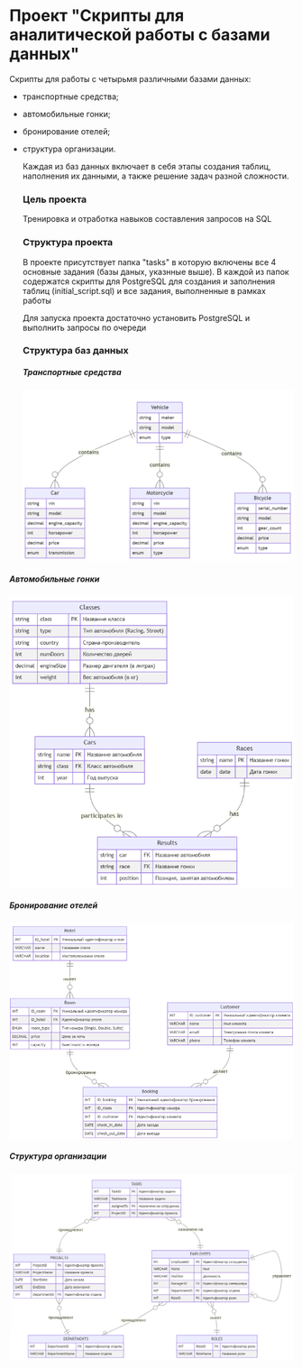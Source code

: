 # Проект "Скрипты для аналитической работы с базами данных"

Скрипты для работы с четырьмя различными базами данных:

- транспортные средства;

-  автомобильные гонки;

-  бронирование отелей;

- структура организации.

  Каждая из баз данных включает в себя этапы создания таблиц, наполнения их данными, а также решение задач разной сложности.

  ### Цель проекта

  Тренировка и отработка навыков составления запросов на SQL

  ### Структура проекта 

  В проекте присутствует папка "tasks" в которую включены все 4 основные задания (базы даных, указнные выше). В каждой из папок содержатся скрипты для PostgreSQL для создания и заполнения таблиц (initial_script.sql) и все задания, выполненные в рамках работы

  Для запуска проекта достаточно установить PostgreSQL и выполнить запросы по очереди
  
  ### Структура баз данных
  
  ##### Транспортные средства
  
  ![1](files/1.png)

##### 	Автомобильные гонки

![2](files/2.png)

##### 	Бронирование отелей

![3](files/3.png)

##### Структура организации

![4](files/4.png)